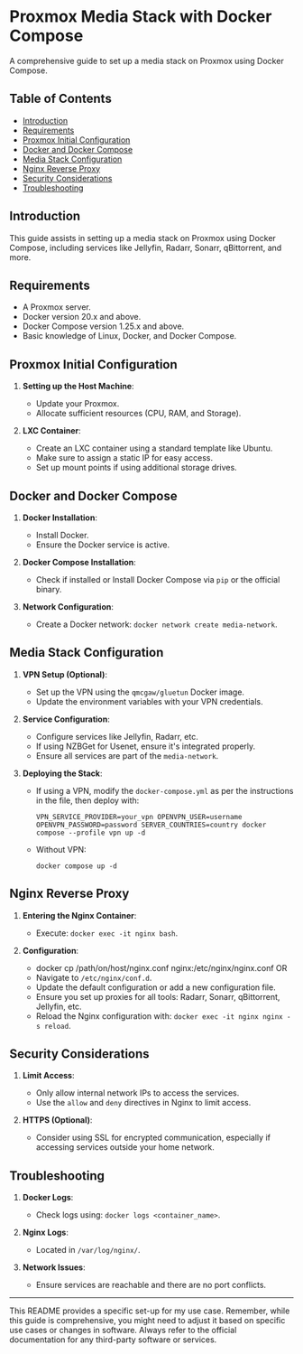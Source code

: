 
# Proxmox Media Stack with Docker Compose

A comprehensive guide to set up a media stack on Proxmox using Docker Compose.

## Table of Contents

- [Introduction](#introduction)
- [Requirements](#requirements)
- [Proxmox Initial Configuration](#proxmox-initial-configuration)
- [Docker and Docker Compose](#docker-and-docker-compose)
- [Media Stack Configuration](#media-stack-configuration)
- [Nginx Reverse Proxy](#nginx-reverse-proxy)
- [Security Considerations](#security-considerations)
- [Troubleshooting](#troubleshooting)

## Introduction

This guide assists in setting up a media stack on Proxmox using Docker Compose, including services like Jellyfin, Radarr, Sonarr, qBittorrent, and more.

## Requirements

- A Proxmox server.
- Docker version 20.x and above.
- Docker Compose version 1.25.x and above.
- Basic knowledge of Linux, Docker, and Docker Compose.

## Proxmox Initial Configuration

1. **Setting up the Host Machine**:
   - Update your Proxmox.
   - Allocate sufficient resources (CPU, RAM, and Storage).

2. **LXC Container**:
   - Create an LXC container using a standard template like Ubuntu.
   - Make sure to assign a static IP for easy access.
   - Set up mount points if using additional storage drives.

## Docker and Docker Compose

1. **Docker Installation**:
   - Install Docker.
   - Ensure the Docker service is active.

2. **Docker Compose Installation**:
   - Check if installed or Install Docker Compose via `pip` or the official binary.

3. **Network Configuration**:
   - Create a Docker network: `docker network create media-network`.

## Media Stack Configuration

1. **VPN Setup (Optional)**:
   - Set up the VPN using the `qmcgaw/gluetun` Docker image.
   - Update the environment variables with your VPN credentials.

2. **Service Configuration**:
   - Configure services like Jellyfin, Radarr, etc.
   - If using NZBGet for Usenet, ensure it's integrated properly.
   - Ensure all services are part of the `media-network`.

3. **Deploying the Stack**:
   - If using a VPN, modify the `docker-compose.yml` as per the instructions in the file, then deploy with:
   
     ```
     VPN_SERVICE_PROVIDER=your_vpn OPENVPN_USER=username OPENVPN_PASSWORD=password SERVER_COUNTRIES=country docker compose --profile vpn up -d
     ```

   - Without VPN:

     ```
     docker compose up -d
     ```

## Nginx Reverse Proxy

1. **Entering the Nginx Container**:
   - Execute: `docker exec -it nginx bash`.

2. **Configuration**:
   - docker cp /path/on/host/nginx.conf nginx:/etc/nginx/nginx.conf
  OR
   - Navigate to `/etc/nginx/conf.d`.
   - Update the default configuration or add a new configuration file.
   - Ensure you set up proxies for all tools: Radarr, Sonarr, qBittorrent, Jellyfin, etc.
   - Reload the Nginx configuration with: `docker exec -it nginx nginx -s reload`.

## Security Considerations

1. **Limit Access**:
   - Only allow internal network IPs to access the services.
   - Use the `allow` and `deny` directives in Nginx to limit access.

2. **HTTPS (Optional)**:
   - Consider using SSL for encrypted communication, especially if accessing services outside your home network.

## Troubleshooting

1. **Docker Logs**:
   - Check logs using: `docker logs <container_name>`.

2. **Nginx Logs**:
   - Located in `/var/log/nginx/`.

3. **Network Issues**:
   - Ensure services are reachable and there are no port conflicts.

---

This README provides a specific set-up for my use case. Remember, while this guide is comprehensive, you might need to adjust it based on specific use cases or changes in software. Always refer to the official documentation for any third-party software or services.
